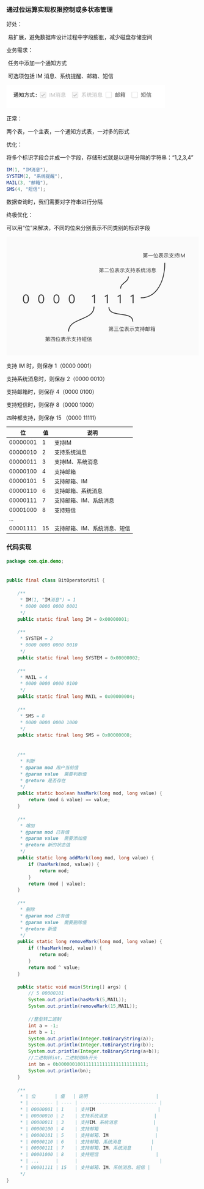 ### 通过位运算实现权限控制或多状态管理

好处：

​	易扩展，避免数据库设计过程中字段膨胀，减少磁盘存储空间

业务需求：

​	任务中添加一个通知方式

​	可选项包括 IM 消息、系统提醒、邮箱、短信

![](img\20190914142941229.png)

正常：

两个表，一个主表，一个通知方式表，一对多的形式

优化：

将多个标识字段合并成一个字段，存储形式就是以逗号分隔的字符串：“1,2,3,4”

```java
IM(1, "IM消息"),
SYSTEM(2, "系统提醒"),
MAIL(3, "邮箱"),
SMS(4, "短信");
```

数据查询时，我们需要对字符串进行分隔

终极优化：

可以用“位”来解决，不同的位来分别表示不同类别的标识字段

![](img\20190914142941230.png)



支持 IM 时，则保存 1（0000 0001）

支持系统消息时，则保存 2（0000 0010）

支持邮箱时，则保存 4（0000 0100）

支持短信时，则保存 8（0000 1000）

四种都支持，则保存 15 （0000 11111）



| 位       | 值   | 说明                         |
| -------- | ---- | ---------------------------- |
| 00000001 | 1    | 支持IM                       |
| 00000010 | 2    | 支持系统消息                 |
| 00000011 | 3    | 支持IM、系统消息             |
| 00000100 | 4    | 支持邮箱                     |
| 00000101 | 5    | 支持邮箱、IM                 |
| 00000110 | 6    | 支持邮箱、系统消息           |
| 00000111 | 7    | 支持邮箱、IM、系统消息       |
| 00001000 | 8    | 支持短信                     |
| ...      |      |                              |
| 00001111 | 15   | 支持邮箱、IM、系统消息、短信 |



### 代码实现

```java
package com.qin.demo;


public final class BitOperatorUtil {

    /**
     * IM(1, "IM消息") = 1
     * 0000 0000 0000 0001
     */
    public static final long IM = 0x00000001;

    /**
     * SYSTEM = 2
     * 0000 0000 0000 0010
     */
    public static final long SYSTEM = 0x00000002;

    /**
     * MAIL = 4
     * 0000 0000 0000 0100
     */
    public static final long MAIL = 0x00000004;

    /**
     * SMS = 8
     * 0000 0000 0000 1000
     */
    public static final long SMS = 0x00000008;


    /**
     * 判断
     * @param mod 用户当前值
     * @param value  需要判断值
     * @return 是否存在
     */
    public static boolean hasMark(long mod, long value) {
        return (mod & value) == value;
    }

    /**
     * 增加
     * @param mod 已有值
     * @param value  需要添加值
     * @return 新的状态值
     */
    public static long addMark(long mod, long value) {
        if (hasMark(mod, value)) {
            return mod;
        }
        return (mod | value);
    }

    /**
     * 删除
     * @param mod 已有值
     * @param value  需要删除值
     * @return 新值
     */
    public static long removeMark(long mod, long value) {
        if (!hasMark(mod, value)) {
            return mod;
        }
        return mod ^ value;
    }

    public static void main(String[] args) {
        // 5 00000101
        System.out.println(hasMark(5,MAIL));
        System.out.println(removeMark(15,MAIL));
        
        //整型转二进制
        int a = -1;
        int b = 1;
        System.out.println(Integer.toBinaryString(a));
        System.out.println(Integer.toBinaryString(b));
        System.out.println(Integer.toBinaryString(a+b));
    	//二进制转int，二进制用0b开头
        int bn = 0b00000010011111111111111111111111;
        System.out.println(bn);
    }

    /**
     * | 位       | 值   | 说明                         |
     * | -------- | ---- | ---------------------------- |
     * | 00000001 | 1    | 支持IM                       |
     * | 00000010 | 2    | 支持系统消息                 |
     * | 00000011 | 3    | 支持IM、系统消息             |
     * | 00000100 | 4    | 支持邮箱                     |
     * | 00000101 | 5    | 支持邮箱、IM                 |
     * | 00000110 | 6    | 支持邮箱、系统消息           |
     * | 00000111 | 7    | 支持邮箱、IM、系统消息       |
     * | 00001000 | 8    | 支持短信                     |
     * | ...      |      |                              |
     * | 00001111 | 15   | 支持邮箱、IM、系统消息、短信 |
     */
}

```











